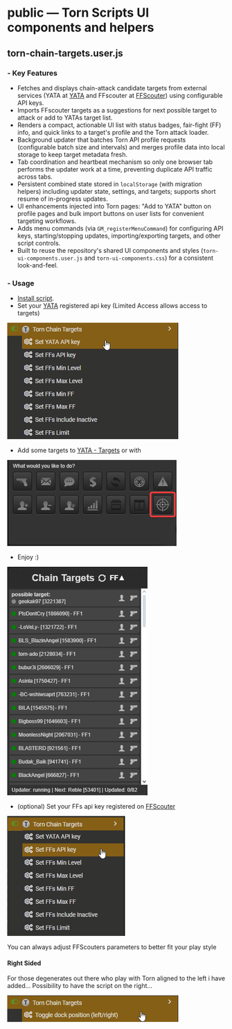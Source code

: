 # public — Torn Scripts UI components and helpers

## torn-chain-targets.user.js

### - Key Features

- Fetches and displays chain-attack candidate targets from external services (YATA at [YATA](https://yata.yt) and FFscouter at [FFScouter](https://ffscouter.com)) using configurable API keys.
- Imports FFscouter targets as a suggestions for next possible target to attack or add to YATAs target list.
- Renders a compact, actionable UI list with status badges, fair-fight (FF) info, and quick links to a target's profile and the Torn attack loader.
- Background updater that batches Torn API profile requests (configurable batch size and intervals) and merges profile data into local storage to keep target metadata fresh.
- Tab coordination and heartbeat mechanism so only one browser tab performs the updater work at a time, preventing duplicate API traffic across tabs.
- Persistent combined state stored in `localStorage` (with migration helpers) including updater state, settings, and targets; supports short resume of in-progress updates.
- UI enhancements injected into Torn pages: "Add to YATA" button on profile pages and bulk import buttons on user lists for convenient targeting workflows.
- Adds menu commands (via `GM_registerMenuCommand`) for configuring API keys, starting/stopping updates, importing/exporting targets, and other script controls.
- Built to reuse the repository's shared UI components and styles (`torn-ui-components.user.js` and `torn-ui-components.css`) for a consistent look-and-feel.

### - Usage

- [Install script](https://github.com/Specker/Torn-Scripts/raw/refs/heads/main/torn-chain-targets.user.js).
- Set your [YATA](https://yata.yt) registered api key (Limited Access allows access to targets)

![](images/image.png)

- Add some targets to [YATA - Targets](https://yata.yt/target) or with

![](images/image-3.png)

- Enjoy :)

![](images/image-2.png)

- (optional) Set your FFs api key registered on [FFScouter](https://ffscouter.com)

![](images/image-4.png)

You can always adjust FFScouters parameters to better fit your play style

#### Right Sided

For those degenerates out there who play with Torn aligned to the left i have added... Possibility to have the script on the right...

![](images/image-5.png)
